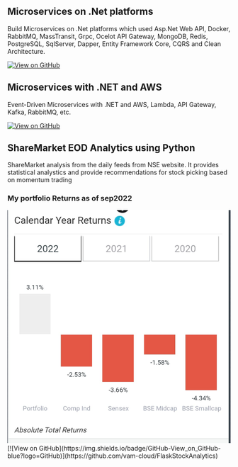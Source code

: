 ## Microservices on .Net platforms

Build Microservices on .Net platforms which used Asp.Net Web API, Docker, RabbitMQ, MassTransit, Grpc, Ocelot API Gateway, MongoDB, Redis, PostgreSQL, SqlServer, Dapper, Entity Framework Core, CQRS and Clean Architecture.

[![View on GitHub](https://img.shields.io/badge/GitHub-View_on_GitHub-blue?logo=GitHub)](https://github.com/vam-cloud/AspnetMicroservices)

## Microservices with .NET and AWS
Event-Driven Microservices with .NET and AWS, Lambda, API Gateway, Kafka, RabbitMQ, etc.

[![View on GitHub](https://img.shields.io/badge/GitHub-View_on_GitHub-blue?logo=GitHub)](https://github.com/vam-cloud/WebAdvert.Web)


## ShareMarket EOD Analytics using Python
ShareMarket analysis from the daily feeds from NSE website. It provides statistical analystics and provide recommendations for stock picking based on momentum trading
### My portfolio Returns as of sep2022
<center><img src="assets/img/Returns.jpeg"/></center>
[![View on GitHub](https://img.shields.io/badge/GitHub-View_on_GitHub-blue?logo=GitHub)](https://github.com/vam-cloud/FlaskStockAnalytics)
